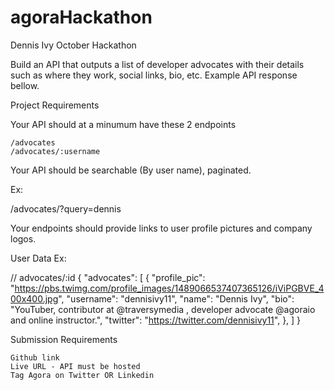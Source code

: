 # agoraHackathon
Dennis Ivy October Hackathon

Build an API that outputs a list of developer advocates with their details such as where they work, social links, bio, etc. Example API response bellow.

Project Requirements

Your API should at a minumum have these 2 endpoints

    /advocates
    /advocates/:username

Your API should be searchable (By user name), paginated.

Ex:

/advocates/?query=dennis

Your endpoints should provide links to user profile pictures and company logos.

User Data Ex:

// advocates/:id
{
 "advocates": [
     {
         "profile_pic": "https://pbs.twimg.com/profile_images/1489066537407365126/iViPGBVE_400x400.jpg",
         "username": "dennisivy11",
         "name": "Dennis Ivy",
         "bio": "YouTuber, contributor at @traversymedia , developer advocate @agoraio and online instructor.",
         "twitter": "https://twitter.com/dennisivy11",
     },
 ]
}

Submission Requirements

    Github link
    Live URL - API must be hosted
    Tag Agora on Twitter OR Linkedin




